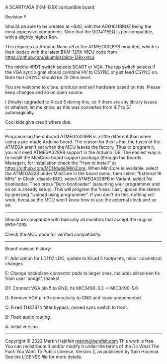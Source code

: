 A SCART/VGA BKM-129X compatible board

Revision F

Should be able to be created at ~$40, with the ADG1611BRUZ being the most expensive component.
Note that the DG1411EEQ is pin-compatible, with a slightly higher Ron.

This requires an Arduino Nano v3 *or* the ATMEGA328PB mounted, which is then loaded with the
latest BKM-129X-MCU code from https://github.com/skumlos/bkm-129x-mcu

The middle 4PDT switch selects SCART or VGA. The top switch selects if the VGA sync signal should combine HV to CSYNC
or just feed CSYNC on. Note that CSYNC should be 75 Ohm level.

You are welcome to clone, produce and sell hardware based on this. Please keep changes and so on open source.

I (finally) upgraded to Kicad 5 during this, so if there are any library issues or whatnot,
let me know, as this was converted from 4.7 to 5.1 automagically.
 
Cool kids give credit where due.

---------

Programming the onboard ATMEGA328PB is a little different than when using a pre-made Arduino board.
The reason for this is that the fuses of the ATMEGA aren't set when the MCU leaves the factory.
Thus to program it, you will need ATMEGA328PB support in the Arduino IDE. The easiest way is to
install the MiniCore board support package (through the Boards Manager), for installation
check the "How to install" at https://github.com/MCUdude/MiniCore.
When MiniCore is available,  select the ATMEGA328 under MiniCore in the board menu, then select
"External 16 MHz" in Clock, disable BOD, select ATMEGA328PB in Variant, select No bootloader.
Then press "Burn bootloader" (assuming your programmer and so on is already setup). This will
program the fuses. Last, upload the sketch by pressing "Upload using programmer". If you don't
do this, nothing will work, because the MCU won't know how to use the external clock and so on.

---------

Should be compatible with basically all monitors that accept the original BKM-129X

Check the MCU code for verified compatibility.

---------

Board revision history:

F: Add option for LD1117 LDO, update to Kicad 5 footprints, minor cosmetical changes

E: Change backplane connector pads to larger ones. Includes silkscreen fix from user 'bodgit', thanks!

D1: Connect VGA pin 5 to GND, fix MIC3490-3.3 -> MIC3490-5.0

D: Remove VGA pin 9 connectivity to GND and leave unconnected.

C: Fixed THS7374 filter bypass, moved sync switch to front.

B: Fixed audio routing

A: Initial version

---------

Copyright © 2022 Martin Hejnfelt <martin@hejnfelt.com>
This work is free. You can redistribute it and/or modify it under the
terms of the Do What The Fuck You Want To Public License, Version 2,
as published by Sam Hocevar. See the LICENSE file for more details.

